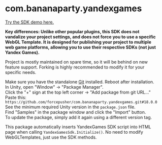 # com.bananaparty.yandexgames  
  
[Try the SDK demo here.](https://yandex.ru/games/app/223976?draft=true)  
  
**Key differences: Unlike other popular plugins, this SDK does not vandalize your project settings, and does not force you to use a specific WebGL Template. It is designed for publishing your project to multiple web game platforms, allowing you to use their respective SDKs (not just Yandex Games).**  
  
Project is mostly maintained on spare time, so it will be behind on new feature support. Forking is highly recommended to modify it for your specific needs.  
  
Make sure you have the standalone [Git](https://git-scm.com/downloads) installed. Reboot after installation.  
In Unity, open "Window" -> "Package Manager".  
Click the "+" sign at the top left corner -> "Add package from git URL..."  
Paste this: `https://github.com/forcepusher/com.bananaparty.yandexgames.git#18.0.0`  
See the minimum required Unity version in the `package.json` file.  
Find "Samples" in the package window and click the "Import" button.  
To update the package, simply add it again using a different version tag.  
  
This package automatically inserts YandexGames SDK script into HTML page when calling `YandexGamesSdk.Initialize()`. No need to modify WebGLTemplates, just use the SDK methods.
